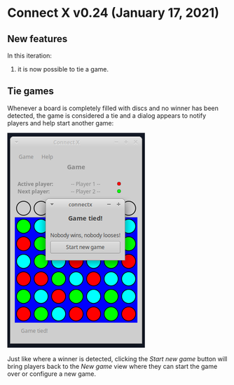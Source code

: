 # Connect X v0.24 (January 17, 2021)

## New features

In this iteration:

1. it is now possible to tie a game.


## Tie games

Whenever a board is completely filled with discs and no winner has
been detected, the game is considered a tie and a dialog appears to
notify players and help start another game:

![A tied game](./tieGame.png)

Just like where a winner is detected, clicking the _Start new game_
button will bring players back to the _New game_ view where they
can start the game over or configure a new game.
